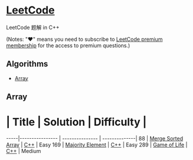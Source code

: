 # [LeetCode](https://leetcode.com/problemset/algorithms/)

LeetCode 题解 in C++

(Notes: "♥" means you need to subscribe to [LeetCode premium membership](https://leetcode.com/subscribe/) for the access to premium questions.)

## Algorithms

* [Array](https://github.com/cch26/LeetCode#array)

## Array
  #  | Title           |  Solution       | Difficulty    |
-----|---------------- | --------------- | --------------|
88 | [Merge Sorted Array](https://leetcode.com/problems/merge-sorted-array/) | [C++](./algorithms/MergeSortedArray.cpp) | Easy
169 | [Majority Element](https://leetcode.com/problems/majority-element/) | [C++](./algorithms/MajorityElement.cpp) | Easy
289 | [Game of Life](https://leetcode.com/problems/game-of-life/) | [C++](./algorithms/GameofLife.cpp) | Medium
